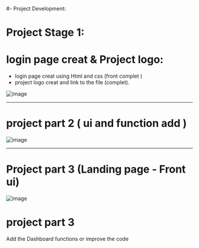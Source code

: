 #- Project Development: 
   
# Project Stage 1:

# login page creat & Project logo:
- login page creat using Html and css (front complet )
- project logo creat and link to the file (complet).



![image](https://github.com/user-attachments/assets/2188230e-5fcd-4880-841d-b950bcf6638f)


-----------------------------------------------------------------------------------------------------

# project part 2 ( ui and function add )

![image](https://github.com/user-attachments/assets/1ededa4b-466f-476a-9571-84b6186edc61)


-----------------------------------------------------------------------------------------------------
# Project part 3 (Landing page - Front ui) 

![image](https://github.com/user-attachments/assets/c5c11bf0-47ce-4485-8d97-a7e725e68111)


# project part 3 
Add the Dashboard functions or improve the code 
